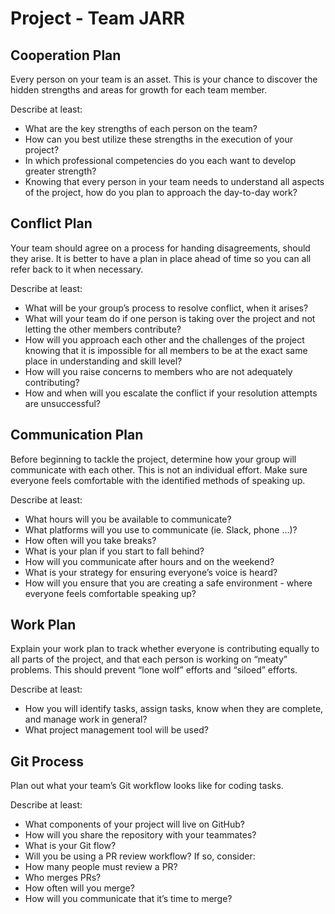 # Project - Team JARR 

## Cooperation Plan  
Every person on your team is an asset. This is your chance to discover the hidden strengths and areas for growth for each team member.  
  
Describe at least:  

- What are the key strengths of each person on the team?
- How can you best utilize these strengths in the execution of your project?
- In which professional competencies do you each want to develop greater strength?
- Knowing that every person in your team needs to understand all aspects of the project, how do you plan to approach the day-to-day work?  


## Conflict Plan  

Your team should agree on a process for handing disagreements, should they arise. It is better to have a plan in place ahead of time so you can all refer back to it when necessary.  
  
Describe at least:  
  
- What will be your group’s process to resolve conflict, when it arises?
- What will your team do if one person is taking over the project and not letting the other members contribute?
- How will you approach each other and the challenges of the project knowing that it is impossible for all members to be at the exact same place in understanding and skill level?
- How will you raise concerns to members who are not adequately contributing?
- How and when will you escalate the conflict if your resolution attempts are unsuccessful?  


## Communication Plan  

Before beginning to tackle the project, determine how your group will communicate with each other. This is not an individual effort. Make sure everyone feels comfortable with the identified methods of speaking up.  
  
Describe at least:  

- What hours will you be available to communicate?
- What platforms will you use to communicate (ie. Slack, phone …)?
- How often will you take breaks?
- What is your plan if you start to fall behind?
- How will you communicate after hours and on the weekend?
- What is your strategy for ensuring everyone’s voice is heard?
- How will you ensure that you are creating a safe environment - where everyone feels comfortable speaking up?  


## Work Plan  

Explain your work plan to track whether everyone is contributing equally to all parts of the project, and that each person is working on “meaty” problems. This should prevent “lone wolf” efforts and “siloed” efforts.  
  
Describe at least:  
  
- How you will identify tasks, assign tasks, know when they are complete, and manage work in general?  
- What project management tool will be used?  


## Git Process  

Plan out what your team’s Git workflow looks like for coding tasks.  
  
Describe at least:  
  
- What components of your project will live on GitHub?
- How will you share the repository with your teammates?
- What is your Git flow?
- Will you be using a PR review workflow? If so, consider:
- How many people must review a PR?
- Who merges PRs?
- How often will you merge?
- How will you communicate that it’s time to merge?  